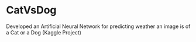 # CatVsDog
Developed an Artificial Neural Network for predicting weather an image is of a Cat or a Dog (Kaggle Project) 
